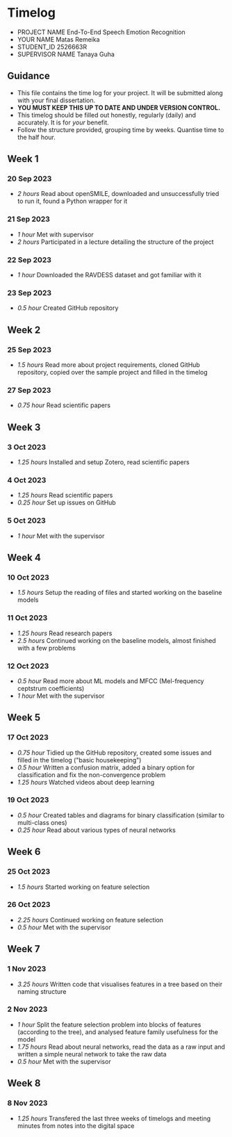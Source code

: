# Timelog

* PROJECT NAME      End-To-End Speech Emotion Recognition
* YOUR NAME         Matas Remeika
* STUDENT_ID        2526663R
* SUPERVISOR NAME   Tanaya Guha

## Guidance

* This file contains the time log for your project. It will be submitted along with your final dissertation.
* **YOU MUST KEEP THIS UP TO DATE AND UNDER VERSION CONTROL.**
* This timelog should be filled out honestly, regularly (daily) and accurately. It is for *your* benefit.
* Follow the structure provided, grouping time by weeks.  Quantise time to the half hour.

## Week 1

### 20 Sep 2023

* *2 hours* Read about openSMILE, downloaded and unsuccessfully tried to run it, found a Python wrapper for it

### 21 Sep 2023

* *1 hour* Met with supervisor
* *2 hours* Participated in a lecture detailing the structure of the project

### 22 Sep 2023

* *1 hour* Downloaded the RAVDESS dataset and got familiar with it

### 23 Sep 2023

* *0.5 hour* Created GitHub repository

## Week 2

### 25 Sep 2023

* *1.5 hours* Read more about project requirements, cloned GitHub repository, copied over the sample project and filled in the timelog

### 27 Sep 2023

* *0.75 hour* Read scientific papers

## Week 3

### 3 Oct 2023

* *1.25 hours* Installed and setup Zotero, read scientific papers

### 4 Oct 2023

* *1.25 hours* Read scientific papers
* *0.25 hour* Set up issues on GitHub

### 5 Oct 2023

* *1 hour* Met with the supervisor

## Week 4

### 10 Oct 2023

* *1.5 hours* Setup the reading of files and started working on the baseline models

### 11 Oct 2023

* *1.25 hours* Read research papers
* *2.5 hours* Continued working on the baseline models, almost finished with a few problems

### 12 Oct 2023

* *0.5 hour* Read more about ML models and MFCC (Mel-frequency ceptstrum coefficients)
* *1 hour* Met with the supervisor

## Week 5

### 17 Oct 2023

* *0.75 hour* Tidied up the GitHub repository, created some issues and filled in the timelog ("basic housekeeping")
* *0.5 hour* Written a confusion matrix, added a binary option for classification and fix the non-convergence problem
* *1.25 hours* Watched videos about deep learning

### 19 Oct 2023

* *0.5 hour* Created tables and diagrams for binary classification (similar to multi-class ones)
* *0.25 hour* Read about various types of neural networks

## Week 6

### 25 Oct 2023

* *1.5 hours* Started working on feature selection

### 26 Oct 2023

* *2.25 hours* Continued working on feature selection
* *0.5 hour* Met with the supervisor

## Week 7

### 1 Nov 2023

* *3.25 hours* Written code that visualises features in a tree based on their naming structure

### 2 Nov 2023

* *1 hour* Split the feature selection problem into blocks of features (according to the tree), and analysed feature family usefulness for the model
* *1.75 hours* Read about neural networks, read the data as a raw input and written a simple neural network to take the raw data
* *0.5 hour* Met with the supervisor

## Week 8

### 8 Nov 2023

* *1.25 hours* Transfered the last three weeks of timelogs and meeting minutes from notes into the digital space